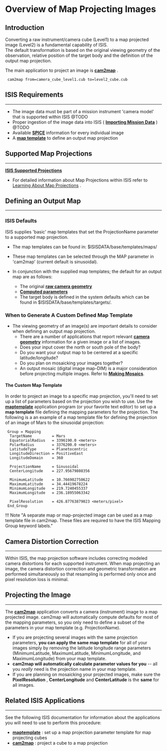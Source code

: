 

# Overview of Map Projecting Images 

## Introduction 

Converting a raw instrument/camera cube (Level1) to a map projected
image (Level2) is a fundamental capability of ISIS.  
The default transformation is based on the original viewing geometry of
the observation, relative position of the target body and the definition
of the output map projection.

The main application to project an image is
[**cam2map**](http://isis.astrogeology.usgs.gov/Application/presentation/Tabbed/cam2map/cam2map.html)
.

``` 
 cam2map from=camera_cube_level1.cub to=level2_cube.cub
```


## ISIS Requirements 

-----

  - The image data must be part of a mission instrument 'camera model'
    that is supported within ISIS
  @TODO
  - Proper ingestion of the image data into ISIS ( [**Importing Mission
    Data**](Map%20Projecting%20Images.md) )
  @TODO
  - Available [**SPICE**](Map%20Projecting%20Images.md) information for every
    individual image
  - A [**map template**](../../concepts/Camera%20Geometry%20and%20Projections/Learning%20About%20Map%20Projections.md) to define an
    output map projection


## Supported Map Projections 

-----

[**ISIS Supported Projections**](../../concepts/Camera%20Geometry%20and%20Projections/Learning%20About%20Map%20Projections.md)

  - For detailed information about Map Projections within ISIS refer to
    [Learning About Map Projections](../../concepts/Camera%20Geometry%20and%20Projections/Learning%20About%20Map%20Projections.md) .


## Defining an Output Map 

-----


### ISIS Defaults 

ISIS supplies 'basic' map templates that set the ProjectionName
parameter to a supported map projection.

  - The map templates can be found in: $ISISDATA/base/templates/maps/  

  - These map templates can be selected through the MAP parameter in
    'cam2map' (current default is sinusoidal).

  - In conjunction with the supplied map templates; the default for an
    output map are as follows:
    
      - The original [**raw camera geometry**](../../concepts/Camera%20Geometry%20and%20Projections/Camera%20Geometry.md)
      - [**Computed parameters**](../../concepts/Camera%20Geometry%20and%20Projections/Learning%20About%20Map%20Projections.md)
      - The target body is defined in the system defaults which can be
        found in $ISISDATA/base/templates/targets/.


### When to Generate A Custom Defined Map Template 

  - The viewing geometry of an image(s) are important details to
    consider when defining an output map projection.
      - There are a number of applications that report relevant
        [**camera geometry**](../../concepts/Camera%20Geometry%20and%20Projections/Camera%20Geometry.md) information for a given
        image or a list of images.
      - Does your input cover the north or south pole of the body?
      - Do you want your output map to be centered at a specific
        latitude/longitude?
      - Do you plan on mosaicking your images together?
      - An output mosaic (digital image map-DIM) is a major
        consideration before projecting multiple images. Refer to
        [**Making Mosaics**](../../concepts/Camera%20Geometry%20and%20Projections/Learning%20About%20Map%20Projections.md).


#### The Custom Map Template 

In order to project an image to a specific map projection, you'll need
to set up a list of parameters based on the projection you wish to use.
Use the
[**maptemplate**](https://isis.astrogeology.usgs.gov/Application/presentation/Tabbed/maptemplate/maptemplate.html)
application program (or your favorite text editor) to set up a **map
template** file defining the mapping parameters for the projection. The
following is a an example of a map template file for defining the
projection of an image of Mars to the sinusoidal projection:

``` 
 Group = Mapping
  TargetName         = Mars
  EquatorialRadius   = 3396190.0 <meters>
  PolarRadius        = 3376200.0 <meters>
  LatitudeType       = Planetocentric
  LongitudeDirection = PositiveEast
  LongitudeDomain    = 360

  ProjectionName     = Sinusoidal
  CenterLongitude    = 227.95679808356

  MinimumLatitude    = 10.766902750622
  MaximumLatitude    = 34.44419678224
  MinimumLongitude   = 219.7240455337
  MaximumLongitude   = 236.18955063342

  PixelResolution    = 426.87763879023 <meters/pixel>
 End_Group
```

!!! Note "A separate map or map-projected image can be used as a map template file in cam2map. These files are required to have the ISIS Mapping Group keyword labels."


## Camera Distortion Correction 

-----

Within ISIS, the map projection software includes correcting modeled
camera distortions for each supported instrument. When map projecting an
image, the camera distortion correction and geometric transformation are
performed simultaneously so that resampling is performed only once and
pixel resolution loss is minimal.


## Projecting the Image 

-----

The
[**cam2map**](https://isis.astrogeology.usgs.gov/Application/presentation/Tabbed/cam2map/cam2map.html)
application converts a camera (instrument) image to a map projected
image. cam2map will automatically compute defaults for most of the
mapping parameters, so you only need to define a subset of the
parameters in your map template (e.g. ProjectionName).

  - If you are projecting several images with the same projection
    parameters, **you can apply the same map template** for all of your
    images simply by removing the latitude longitude range parameters
    (MinimumLatitude, MaximumLatitude, MinimumLongitude, and
    MaximumLongitude) from your map template.
  - **cam2map will automatically calculate parameter values for you** --
    all you *really* need is the projection name in your map template.
  - If you are planning on mosaicking your projected images, make sure
    the **PixelResolution** , **CenterLongitude** and **CenterLatitude**
    is the **same** for all images.


## Related ISIS Applications 

-----

See the following ISIS documentation for information about the
applications you will need to use to perform this procedure:

  - [**maptemplate**](https://isis.astrogeology.usgs.gov/Application/presentation/Tabbed/maptemplate/maptemplate.html)
    : set up a map projection parameter template for map projecting
    cubes
  - [**cam2map**](https://isis.astrogeology.usgs.gov/Application/presentation/Tabbed/cam2map/cam2map.html)
    : project a cube to a map projection


